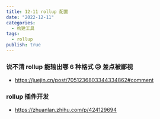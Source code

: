 ```yaml
---
title: 12-11 rollup 配置
date: "2022-12-11"
categories:
  - 构建工具
tags:
  - rollup
publish: true
---
```


### 说不清 rollup 能输出哪 6 种格式 😥 差点被鄙视

- https://juejin.cn/post/7051236803344334862#comment

### rollup 插件开发

- https://zhuanlan.zhihu.com/p/424129694
